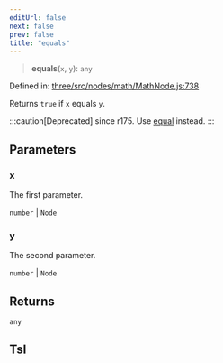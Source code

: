 ```yaml
---
editUrl: false
next: false
prev: false
title: "equals"
---
```


> **equals**(`x`, `y`): `any`

Defined in: [three/src/nodes/math/MathNode.js:738](https://github.com/DefinitelyMaybe/three-i18n/blob/fa57b79433d1c349ffb23a78727299c8d4190136/three/src/nodes/math/MathNode.js#L738)

Returns `true` if `x` equals `y`.

:::caution[Deprecated]
since r175. Use [equal](/reference/threewebgpu/namespaces/tsl/variables/equal/) instead.
:::

## Parameters

### x

The first parameter.

`number` | `Node`

### y

The second parameter.

`number` | `Node`

## Returns

`any`

## Tsl
